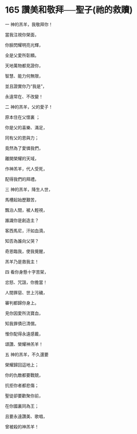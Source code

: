 # 165 讚美和敬拜──聖子(祂的救贖)

一 神的羔羊，我敬拜你！

當我注視你榮面，

你臉閃耀明亮光輝，

全是父愛所彰顯。

天地萬物都見證你，

智慧、能力何無限，

並且證實你乃“我是”，

永遠常在、不改變！

二 神的羔羊，父的愛子！

原本住在父懷裏 ；

你是父的喜樂、滿足，

同有父的恩與力；

竟然為了愛憐我們，

離開榮耀的天域，

作神羔羊，代人受死，

配得我們的拜禮。

三 神的羔羊，降生人世，

馬槽起始歷艱苦，

飄泊人間，被人輕視，

誰識你是創造主？

客西馬尼，汗如血滴，

知否為誰向父哭？

奇恩臨我，使我覺醒，

羔羊乃是救我主！

四 看你身懸十字苦架，

忿怒、咒詛，你擔當！

人間罪惡、世上污穢，

審判都歸你身上。

見你因愛所流寶血，

知我罪債已清償。

惟你配得永遠感戴，

頌讚、榮耀神羔羊！

五 神的羔羊，不久還要

榮耀歸回這地上；

你的仇敵都要戰兢，

抗拒你者都悲傷；

聖徒卻要歡聚你前，

在你國裏同為王；

且要永遠讚美、歌唱，

曾被殺的神羔羊！

